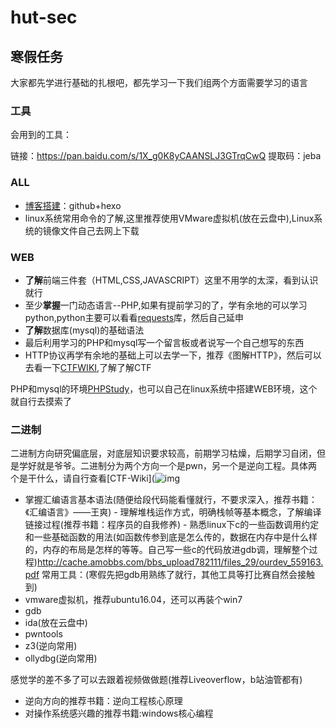 # hut-sec 



## 寒假任务

大家都先学进行基础的扎根吧，都先学习一下我们组两个方面需要学习的语言

### 工具

会用到的工具：

链接：https://pan.baidu.com/s/1X_g0K8yCAANSLJ3GTrqCwQ 
提取码：jeba

### ALL

- [博客搭建](https://segmentfault.com/a/1190000017986794)：github+hexo
- linux系统常用命令的了解,这里推荐使用VMware虚拟机(放在云盘中),Linux系统的镜像文件自己去网上下载

### WEB

- **了解**前端三件套（HTML,CSS,JAVASCRIPT）这里不用学的太深，看到认识就行
- 至少**掌握**一门动态语言--PHP,如果有提前学习的了，学有余地的可以学习python,python主要可以看看[requests](https://2.python-requests.org//zh_CN/latest/user/quickstart.html)库，然后自己延申
- **了解**数据库(mysql)的基础语法
- 最后利用学习的PHP和mysql写一个留言板或者说写一个自己想写的东西
- HTTP协议再学有余地的基础上可以去学一下，推荐《图解HTTP》，然后可以去看一下[CTFWIKI](https://ctf-wiki.github.io/ctf-wiki/web/introduction-zh/),了解了解CTF

PHP和mysql的环境[PHPStudy](https://www.xp.cn/)，也可以自己在linux系统中搭建WEB环境，这个就自行去摸索了

 ### 二进制

二进制方向研究偏底层，对底层知识要求较高，前期学习枯燥，后期学习自闭，但是学好就是爷爷。二进制分为两个方向一个是pwn，另一个是逆向工程。具体两个是干什么，请自行查看[CTF-Wiki](![img](file:///D:\Temp\%W@GJ$ACOF(TYDYECOKVDYB.png)https://ctf-wiki.github.io/ctf-wiki/)

- 掌握汇编语言基本语法(随便给段代码能看懂就行，不要求深入，推荐书籍：《汇编语言》——王爽)
  \- 理解堆栈运作方式，明确栈帧等基本概念，了解编译链接过程(推荐书籍：程序员的自我修养)
  \- 熟悉linux下c的一些函数调用约定和一些基础函数的用法(如函数传参到底是怎么传的，数据在内存中是什么样的，内存的布局是怎样的等等。自己写一些c的代码放进gdb调，理解整个过程)http://cache.amobbs.com/bbs_upload782111/files_29/ourdev_559163.pdf
  常用工具：(寒假先把gdb用熟练了就行，其他工具等打比赛自然会接触到)
- vmware虚拟机，推荐ubuntu16.04，还可以再装个win7
- gdb
-  ida(放在云盘中)
-  pwntools
-  z3(逆向常用)
-  ollydbg(逆向常用)

感觉学的差不多了可以去跟着视频做做题(推荐Liveoverflow，b站油管都有)

- 逆向方向的推荐书籍：逆向工程核心原理
-  对操作系统感兴趣的推荐书籍:windows核心编程 